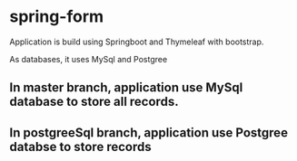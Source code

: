 # spring-form

Application is build using Springboot and Thymeleaf with bootstrap.

As databases, it uses MySql and Postgree

## In master branch, application use MySql database to store all records.

## In postgreeSql branch, application use Postgree databse to store records


